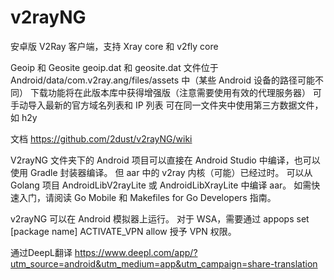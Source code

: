# v2rayNG
安卓版 V2Ray 客户端，支持 Xray core 和 v2fly core


Geoip 和 Geosite
geoip.dat 和 geosite.dat 文件位于 Android/data/com.v2ray.ang/files/assets 中（某些 Android 设备的路径可能不同）
下载功能将在此版本库中获得增强版（注意需要使用有效的代理服务器）
可手动导入最新的官方域名列表和 IP 列表
可在同一文件夹中使用第三方数据文件，如 h2y


文档 
https://github.com/2dust/v2rayNG/wiki


V2rayNG 文件夹下的 Android 项目可以直接在 Android Studio 中编译，也可以使用 Gradle 封装器编译。 但 aar 中的 v2ray 内核（可能）已经过时。
可以从 Golang 项目 AndroidLibV2rayLite 或 AndroidLibXrayLite 中编译 aar。 如需快速入门，请阅读 Go Mobile 和 Makefiles for Go Developers 指南。

v2rayNG 可以在 Android 模拟器上运行。 对于 WSA，需要通过 appops set [package name] ACTIVATE_VPN allow 授予 VPN 权限。

通过DeepL翻译 https://www.deepl.com/app/?utm_source=android&utm_medium=app&utm_campaign=share-translation
